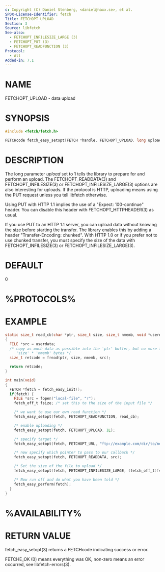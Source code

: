 ```yaml
---
c: Copyright (C) Daniel Stenberg, <daniel@haxx.se>, et al.
SPDX-License-Identifier: fetch
Title: FETCHOPT_UPLOAD
Section: 3
Source: libfetch
See-also:
  - FETCHOPT_INFILESIZE_LARGE (3)
  - FETCHOPT_PUT (3)
  - FETCHOPT_READFUNCTION (3)
Protocol:
  - All
Added-in: 7.1
---
```


# NAME

FETCHOPT_UPLOAD - data upload

# SYNOPSIS

~~~c
#include <fetch/fetch.h>

FETCHcode fetch_easy_setopt(FETCH *handle, FETCHOPT_UPLOAD, long upload);
~~~

# DESCRIPTION

The long parameter *upload* set to 1 tells the library to prepare for and
perform an upload. The FETCHOPT_READDATA(3) and FETCHOPT_INFILESIZE(3) or
FETCHOPT_INFILESIZE_LARGE(3) options are also interesting for uploads. If the
protocol is HTTP, uploading means using the PUT request unless you tell
libfetch otherwise.

Using PUT with HTTP 1.1 implies the use of a "Expect: 100-continue" header.
You can disable this header with FETCHOPT_HTTPHEADER(3) as usual.

If you use PUT to an HTTP 1.1 server, you can upload data without knowing the
size before starting the transfer. The library enables this by adding a header
"Transfer-Encoding: chunked". With HTTP 1.0 or if you prefer not to use
chunked transfer, you must specify the size of the data with
FETCHOPT_INFILESIZE(3) or FETCHOPT_INFILESIZE_LARGE(3).

# DEFAULT

0

# %PROTOCOLS%

# EXAMPLE

~~~c
static size_t read_cb(char *ptr, size_t size, size_t nmemb, void *userdata)
{
  FILE *src = userdata;
  /* copy as much data as possible into the 'ptr' buffer, but no more than
     'size' * 'nmemb' bytes */
  size_t retcode = fread(ptr, size, nmemb, src);

  return retcode;
}

int main(void)
{
  FETCH *fetch = fetch_easy_init();
  if(fetch) {
    FILE *src = fopen("local-file", "r");
    fetch_off_t fsize; /* set this to the size of the input file */

    /* we want to use our own read function */
    fetch_easy_setopt(fetch, FETCHOPT_READFUNCTION, read_cb);

    /* enable uploading */
    fetch_easy_setopt(fetch, FETCHOPT_UPLOAD, 1L);

    /* specify target */
    fetch_easy_setopt(fetch, FETCHOPT_URL, "ftp://example.com/dir/to/newfile");

    /* now specify which pointer to pass to our callback */
    fetch_easy_setopt(fetch, FETCHOPT_READDATA, src);

    /* Set the size of the file to upload */
    fetch_easy_setopt(fetch, FETCHOPT_INFILESIZE_LARGE, (fetch_off_t)fsize);

    /* Now run off and do what you have been told */
    fetch_easy_perform(fetch);
  }
}
~~~

# %AVAILABILITY%

# RETURN VALUE

fetch_easy_setopt(3) returns a FETCHcode indicating success or error.

FETCHE_OK (0) means everything was OK, non-zero means an error occurred, see
libfetch-errors(3).
